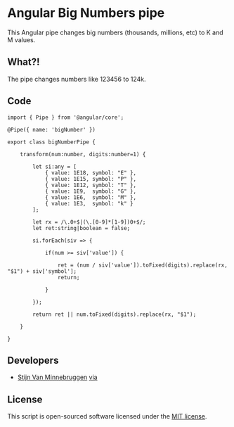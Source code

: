 # Angular Big Numbers pipe

This Angular pipe changes big numbers (thousands, millions, etc) to K and M values.

## What?!

The pipe changes numbers like 123456 to 124k.

## Code

	import { Pipe } from '@angular/core';

	@Pipe({ name: 'bigNumber' })

	export class bigNumberPipe {

		transform(num:number, digits:number=1) {

			let si:any = [
				{ value: 1E18, symbol: "E" },
				{ value: 1E15, symbol: "P" },
				{ value: 1E12, symbol: "T" },
				{ value: 1E9,  symbol: "G" },
				{ value: 1E6,  symbol: "M" },
				{ value: 1E3,  symbol: "k" }
			];

			let rx = /\.0+$|(\.[0-9]*[1-9])0+$/;
			let ret:string|boolean = false;

			si.forEach(siv => {

				if(num >= siv['value']) {

					ret = (num / siv['value']).toFixed(digits).replace(rx, "$1") + siv['symbol'];
					return;

				}

			});

			return ret || num.toFixed(digits).replace(rx, "$1");

		}

	}


## Developers

+ [Stijn Van Minnebruggen](http://donotfold.be) [via](http://stackoverflow.com/questions/9461621/how-to-format-a-number-as-2-5k-if-a-thousand-or-more-otherwise-900-in-javascrip)

## License

This script is open-sourced software licensed under the [MIT license](http://opensource.org/licenses/MIT).
